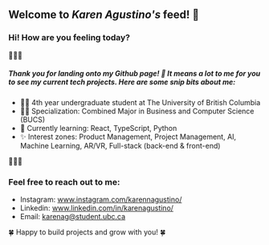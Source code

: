 ## Welcome to _Karen Agustino's_ feed! 👋
### Hi! How are you feeling today? 

🌷🌷🌷
##### Thank you for landing onto my Github page! 💖 It means a lot to me for you to see my current tech projects. Here are some snip bits about me: 
- 🙋‍♀️ 4th year undergraduate student at The University of British Columbia
- 👩‍💻 Specialization: Combined Major in Business and Computer Science (BUCS)
- 🌱 Currently learning: React, TypeScript, Python
- ✨ Interest zones: Product Management, Project Management, AI, Machine Learning, AR/VR, Full-stack (back-end & front-end)

🌷🌷🌷
### Feel free to reach out to me:
- Instagram: www.instagram.com/karennagustino/
- Linkedin: www.linkedin.com/in/karenagustino/
- Email: karenag@student.ubc.ca 


🍀 Happy to build projects and grow with you! 🍀

